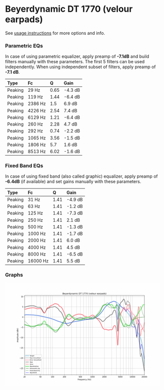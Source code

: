 # Beyerdynamic DT 1770 (velour earpads)
See [usage instructions](https://github.com/jaakkopasanen/AutoEq#usage) for more options and info.

### Parametric EQs
In case of using parametric equalizer, apply preamp of **-7.1dB** and build filters manually
with these parameters. The first 5 filters can be used independently.
When using independent subset of filters, apply preamp of **-7.1 dB**.

| Type    | Fc      |    Q | Gain    |
|:--------|:--------|:-----|:--------|
| Peaking | 29 Hz   | 0.65 | -4.3 dB |
| Peaking | 119 Hz  | 1.44 | -6.4 dB |
| Peaking | 2386 Hz | 1.5  | 6.9 dB  |
| Peaking | 4226 Hz | 2.54 | 7.4 dB  |
| Peaking | 6129 Hz | 1.21 | -6.4 dB |
| Peaking | 260 Hz  | 2.28 | 4.7 dB  |
| Peaking | 292 Hz  | 0.74 | -2.2 dB |
| Peaking | 1065 Hz | 3.56 | -1.5 dB |
| Peaking | 1806 Hz | 5.7  | 1.6 dB  |
| Peaking | 8513 Hz | 6.02 | -1.6 dB |

### Fixed Band EQs
In case of using fixed band (also called graphic) equalizer, apply preamp of **-6.4dB**
(if available) and set gains manually with these parameters.

| Type    | Fc       |    Q | Gain    |
|:--------|:---------|:-----|:--------|
| Peaking | 31 Hz    | 1.41 | -4.9 dB |
| Peaking | 63 Hz    | 1.41 | -1.2 dB |
| Peaking | 125 Hz   | 1.41 | -7.3 dB |
| Peaking | 250 Hz   | 1.41 | 2.1 dB  |
| Peaking | 500 Hz   | 1.41 | -1.3 dB |
| Peaking | 1000 Hz  | 1.41 | -1.7 dB |
| Peaking | 2000 Hz  | 1.41 | 6.0 dB  |
| Peaking | 4000 Hz  | 1.41 | 4.5 dB  |
| Peaking | 8000 Hz  | 1.41 | -6.5 dB |
| Peaking | 16000 Hz | 1.41 | 5.5 dB  |

### Graphs
![](./Beyerdynamic%20DT%201770%20(velour%20earpads).png)